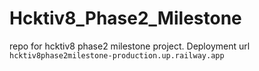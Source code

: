 # Hcktiv8_Phase2_Milestone
repo for hcktiv8 phase2 milestone project. Deployment url `hcktiv8phase2milestone-production.up.railway.app`